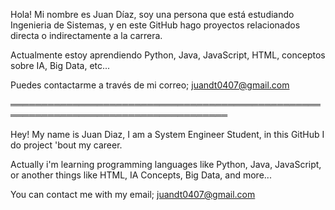 Hola! Mi nombre es Juan Díaz, soy una persona que está estudiando Ingenieria de Sistemas, y en este GitHub hago proyectos relacionados directa o indirectamente a la
carrera.

Actualmente estoy aprendiendo Python, Java, JavaScript, HTML, conceptos sobre IA, Big Data, etc...

Puedes contactarme a través de mi correo; juandt0407@gmail.com

═════════════════════════════════════════════════════════════════════════════════════

Hey! My name is Juan Diaz, I am a System Engineer Student, in this GitHub I do project 'bout my career.

Actually i'm learning programming languages like Python, Java, JavaScript, or another things like HTML, IA Concepts, Big Data, and more...

You can contact me with my email; juandt0407@gmail.com
